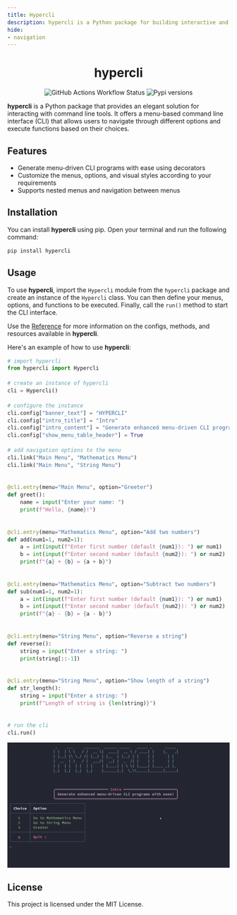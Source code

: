 ```yaml
---
title: Hypercli
description: hypercli is a Python package for building interactive and customizable command-line interfaces with ease
hide:
- navigation
---
```



<h1 align="center">hypercli</h1>

<p align="center">
<img alt="GitHub Actions Workflow Status" src="https://img.shields.io/github/actions/workflow/status/HYP3R00T/hypercli/pypi_publish.yml?style=for-the-badge&labelColor=%2324273a&color=%23b7bdf8">
<a src="https://pypi.org/project/hypercli/" target="_blank">
<img alt="Pypi versions" src="https://img.shields.io/pypi/v/hypercli?style=for-the-badge&labelColor=%2324273a&color=%23b7bdf8">
</a>
</p>

**hypercli** is a Python package that provides an elegant solution for interacting with command line tools. It offers a menu-based command line interface (CLI) that allows users to navigate through different options and execute functions based on their choices.

## Features

- Generate menu-driven CLI programs with ease using decorators
- Customize the menus, options, and visual styles according to your requirements
- Supports nested menus and navigation between menus

## Installation

You can install **hypercli** using pip. Open your terminal and run the following command:

```bash
pip install hypercli
```

## Usage

To use **hypercli**, import the `Hypercli` module from the `hypercli` package and create an instance of the `Hypercli` class. You can then define your menus, options, and functions to be executed. Finally, call the `run()` method to start the CLI interface.

Use the [Reference](./Reference.md) for more information on the configs, methods, and resources available in **hypercli**.

Here's an example of how to use **hypercli**:

```python
# import hypercli
from hypercli import Hypercli

# create an instance of hypercli
cli = Hypercli()

# configure the instance
cli.config["banner_text"] = "HYPERCLI"
cli.config["intro_title"] = "Intro"
cli.config["intro_content"] = "Generate enhanced menu-driven CLI programs with ease!"
cli.config["show_menu_table_header"] = True

# add navigation options to the menu
cli.link("Main Menu", "Mathematics Menu")
cli.link("Main Menu", "String Menu")


@cli.entry(menu="Main Menu", option="Greeter")
def greet():
    name = input("Enter your name: ")
    print(f"Hello, {name}!")


@cli.entry(menu="Mathematics Menu", option="Add two numbers")
def add(num1=1, num2=1):
    a = int(input(f"Enter first number (default {num1}): ") or num1)
    b = int(input(f"Enter second number (default {num2}): ") or num2)
    print(f"{a} + {b} = {a + b}")


@cli.entry(menu="Mathematics Menu", option="Subtract two numbers")
def sub(num1=1, num2=1):
    a = int(input(f"Enter first number (default {num1}): ") or num1)
    b = int(input(f"Enter second number (default {num2}): ") or num2)
    print(f"{a} - {b} = {a - b}")


@cli.entry(menu="String Menu", option="Reverse a string")
def reverse():
    string = input("Enter a string: ")
    print(string[::-1])


@cli.entry(menu="String Menu", option="Show length of a string")
def str_length():
    string = input("Enter a string: ")
    print(f"Length of string is {len(string)}")


# run the cli
cli.run()

```

![demo](./assets/example_demo.gif)

## License

This project is licensed under the MIT License.
